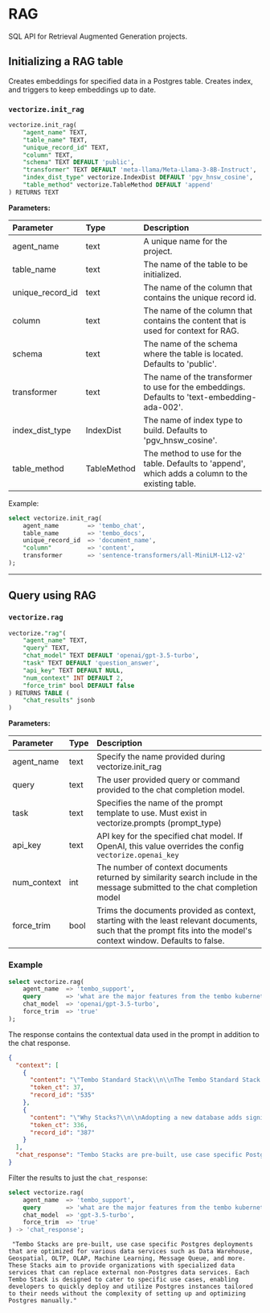 # RAG

SQL API for Retrieval Augmented Generation projects.

## Initializing a RAG table

Creates embeddings for specified data in a Postgres table. Creates index, and triggers to keep embeddings up to date.

### `vectorize.init_rag`

```sql
vectorize.init_rag(
    "agent_name" TEXT,
    "table_name" TEXT,
    "unique_record_id" TEXT,
    "column" TEXT,
    "schema" TEXT DEFAULT 'public',
    "transformer" TEXT DEFAULT 'meta-llama/Meta-Llama-3-8B-Instruct',
    "index_dist_type" vectorize.IndexDist DEFAULT 'pgv_hnsw_cosine',
    "table_method" vectorize.TableMethod DEFAULT 'append'
) RETURNS TEXT
```

**Parameters:**

| Parameter      | Type | Description     |
| :---        |    :----   |          :--- |
| agent_name | text | A unique name for the project. |
| table_name | text | The name of the table to be initialized. |
| unique_record_id | text | The name of the column that contains the unique record id. |
| column | text | The name of the column that contains the content that is used for context for RAG. |
| schema | text | The name of the schema where the table is located. Defaults to 'public'. |
| transformer | text | The name of the transformer to use for the embeddings. Defaults to 'text-embedding-ada-002'. |
| index_dist_type | IndexDist | The name of index type to build. Defaults to 'pgv_hnsw_cosine'. |
| table_method | TableMethod | The method to use for the table. Defaults to 'append', which adds a column to the existing table. |

Example:

```sql
select vectorize.init_rag(
    agent_name        => 'tembo_chat',
    table_name        => 'tembo_docs',
    unique_record_id  => 'document_name',
    "column"          => 'content',
    transformer       => 'sentence-transformers/all-MiniLM-L12-v2'
);
```

---

## Query using RAG

### `vectorize.rag`

```sql
vectorize."rag"(
    "agent_name" TEXT,
    "query" TEXT,
    "chat_model" TEXT DEFAULT 'openai/gpt-3.5-turbo',
    "task" TEXT DEFAULT 'question_answer',
    "api_key" TEXT DEFAULT NULL,
    "num_context" INT DEFAULT 2,
    "force_trim" bool DEFAULT false
) RETURNS TABLE (
    "chat_results" jsonb
)
```

**Parameters:**

| Parameter      | Type | Description     |
| :---        |    :----   |          :--- |
| agent_name | text | Specify the name provided during vectorize.init_rag |
| query | text | The user provided query or command provided to the chat completion model.  |
| task | text | Specifies the name of the prompt template to use. Must exist in vectorize.prompts (prompt_type) |
| api_key | text | API key for the specified chat model. If OpenAI, this value overrides the config `vectorize.openai_key` |
| num_context | int | The number of context documents returned by similarity search include in the message submitted to the chat completion model |
| force_trim | bool | Trims the documents provided as context, starting with the least relevant documents, such that the prompt fits into the model's context window. Defaults to false. |

### Example

```sql
select vectorize.rag(
    agent_name  => 'tembo_support',
    query       => 'what are the major features from the tembo kubernetes operator?',
    chat_model  => 'openai/gpt-3.5-turbo',
    force_trim  => 'true'
);
```

The response contains the contextual data used in the prompt in addition to the chat response.

```json
{
  "context": [
    {
      "content": "\"Tembo Standard Stack\\n\\nThe Tembo Standard Stack is a tuned Postgres instance balance for general purpose computing. You have full control over compute, configuration, and extension installation.\"",
      "token_ct": 37,
      "record_id": "535"
    },
    {
      "content": "\"Why Stacks?\\n\\nAdopting a new database adds significant complexity and costs to an engineering organization. Organizations spend a huge amount of time evaluating, benchmarking or migrating databases and setting upcomplicated pipelines keeping those databases in sync.\\n\\nMost of these use cases can be served by Postgres, thanks to its stability, feature completeness and extensibility. However, optimizing Postgres for each use case is a non-trivial task and requires domain expertise, use case understanding and deep Postgres expertise, making it hard for most developers to adopt this.\\n\\nTembo Stacks solve that problem by providing pre-built, use case optimized Postgres deployments.\\n\\nA tembo stack is a pre-built, use case specific Postgres deployment which enables you to quickly deploy specialized data services that can replace external, non-Postgres data services. They help you avoid the pains associated with adopting, operationalizing, optimizing and managing new databases.\\n\\n|Name|Replacement for|\\n|----|---------------|\\n|Data Warehouse| Snowflake, Bigquery |\\n|Geospatial| ESRI, Oracle |\\n|OLTP| Amazon RDS |\\n|OLAP| Snowflake, Bigquery |\\n|Machine Learning| MindsDB |\\n|Message Queue| Amazon SQS, RabbitMQ, Redis |\\n|Mongo Alternative on Postgres| MongoDB |\\n|RAG| LangChain |\\n|Standard| Amazon RDS |\\n|Vector DB| Pinecone, Weaviate |\\n\\nWe are actively working on additional Stacks. Check out the Tembo Roadmap and upvote the stacks you''d like to see next.\"",
      "token_ct": 336,
      "record_id": "387"
    }
  ],
  "chat_response": "Tembo Stacks are pre-built, use case specific Postgres deployments that are optimized for various data services such as Data Warehouse, Geospatial, OLTP, OLAP, Machine Learning, Message Queue, and more. These Stacks aim to provide organizations with specialized data services that can replace external non-Postgres data services. Each Tembo Stack is designed to cater to specific use cases, enabling developers to quickly deploy and utilize Postgres instances tailored to their needs without the complexity of setting up and optimizing Postgres manually."
}
```

Filter the results to just the `chat_response`:

```sql
select vectorize.rag(
    agent_name  => 'tembo_support',
    query       => 'what are the major features from the tembo kubernetes operator?',
    chat_model  => 'gpt-3.5-turbo',
    force_trim  => 'true'
) -> 'chat_response';
```

```text
 "Tembo Stacks are pre-built, use case specific Postgres deployments that are optimized for various data services such as Data Warehouse, Geospatial, OLTP, OLAP, Machine Learning, Message Queue, and more. These Stacks aim to provide organizations with specialized data services that can replace external non-Postgres data services. Each Tembo Stack is designed to cater to specific use cases, enabling developers to quickly deploy and utilize Postgres instances tailored to their needs without the complexity of setting up and optimizing Postgres manually."
```
